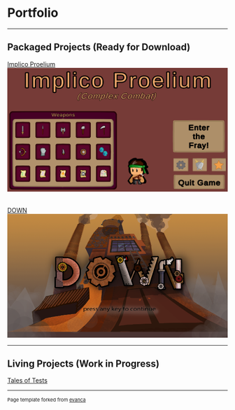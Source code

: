 # Portfolio

<!--
---
### Bachelor Thesis
[Action in Reading Comprehension](/thesis)
<img src="images/HiS.png?raw=true"/>
-->

---
## Packaged Projects (Ready for Download)
[Implico Proelium](/implico_proelium)
<img src="images/IP_2.png?raw=true"/>
<br>
<br>

[DOWN](/down)
<img src="images/DOWN_1.png?raw=true"/>
<br>

<!--
[Dual Operations](/dual_operations)
<img src="images/DO_1.png?raw=true"/>
-->

---
## Living Projects (Work in Progress)
[Tales of Tests](/p10) <br>

<!--
---
### Algorithm Tests
A project containing small generic console solutions I've handled in my free time <br>
[Click here to download](https://drive.google.com/file/d/1AAiH4BnhP6MvRvFwzGZWxhAqMwQgM2ch/view?usp=sharing)
-->

---
<p style="font-size:11px">Page template forked from <a href="https://github.com/evanca/quick-portfolio">evanca</a></p>
<!-- Remove above link if you don't want to attibute -->
